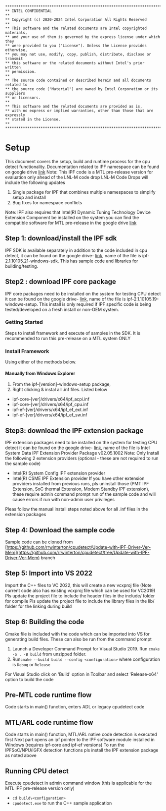 ```
*******************************************************************************
** INTEL CONFIDENTIAL
**
** Copyright (c) 2020-2024 Intel Corporation All Rights Reserved
**
** This software and the related documents are Intel copyrighted materials,
** and your use of them is governed by the express license under which they
** were provided to you ("License"). Unless the License provides otherwise,
** you may not use, modify, copy, publish, distribute, disclose or transmit
** this software or the related documents without Intel's prior written
** permission.
**
** The source code contained or described herein and all documents related to
** the source code ("Material") are owned by Intel Corporation or its suppliers
** or licensors.
**
** This software and the related documents are provided as is,
** with no express or implied warranties, other than those that are expressly
** stated in the License.
**
*******************************************************************************
```
# Setup
This document covers the setup, build and runtime process for the cpu detect functionality. Documentation related to IPF namespace can be found on google drive [link](https://drive.google.com/drive/folders/1FpDT8CSGsZVlNrsqr2wFRHabYg-5eHLc)
Note: This IPF code is a MTL pre-release version for evaluation only ahead of the LNL-M code drop
LNL-M Code Drops will include the following updates
1. Single package for IPF that combines multiple namespaces to simplify setup and install
2. Bug fixes for namespace conflicts 

Note: IPF also requires that Intel(R) Dynamic Tuning Technology Device Extension Component be installed on the system you can find the compatible software for MTL pre-release in the google drive [link](https://drive.google.com/drive/folders/1FpDT8CSGsZVlNrsqr2wFRHabYg-5eHLc)

## Step 1: download/install the IPF sdk

IPF SDK is available separately in addition to the code included in cpu detect, it can be found on the google drive- [link](https://drive.google.com/drive/folders/1FpDT8CSGsZVlNrsqr2wFRHabYg-5eHLc), name of the file is ipf-2.1.10105.21-windows-sdk. This has sample code and libraries for building/testing.

## Step2 : download IPF core package
IPF core packages need to be installed on the system for testing CPU detect it can be found on the google drive- [link](https://drive.google.com/drive/folders/1FpDT8CSGsZVlNrsqr2wFRHabYg-5eHLc), name of the file is ipf-2.1.10105.19-windows-setup. This install is only required if IPF specific code is being tested/developed on a fresh install or non-OEM system.

### Getting Started
Steps to install framework and execute of samples in the SDK. It is recommended to run this pre-release on a MTL system ONLY

### Install Framework
Using either of the methods below.

#### Manually from Windows Explorer
1. From the ipf-[version]-windows-setup package,
2. Right clicking & instal all .inf files. Listed below
 * ipf-core-[ver]/drivers/x64/ipf_acpi.inf
 * ipf-core-[ver]/drivers/x64/ipf_cpu.inf
 * ipf-ef-[ver]/drivers/x64/ipf_ef_ext.inf 
 * ipf-ef-[ver]/drivers/x64/ipf_ef_sw.inf

## Step3: download the IPF extension package
IPF extension packages need to be installed on the system for testing CPU detect it can be found on the google drive- [link](https://drive.google.com/drive/folders/1FpDT8CSGsZVlNrsqr2wFRHabYg-5eHLc), name of the file is Intel System Data IPF Extension Provider Package v02.05.1002
Note: Only Install the following 2 extension providers (optional - these are not required to run the sample code)
- Intel(R) System Config IPF extension provider
- Intel(R) CSME IPF Extension provider
If you have other extension providers installed from previous runs, pls uninstall those (PMT IPF Extension, SoC thermal Extension, Modern Standby IPF extension), these require admin command prompt run of the sample code and will cause errors if run with non-admin user privileges


Pleas follow the manual install steps noted above for all .inf files in the extension packages 

## Step 4: Download the sample code
Sample code can be cloned from [https://github.com/rrwinterton/cpudetect/Update-with-IPF-Driver-Ver-Mem](https://github.com/rrwinterton/cpudetect/tree/Update-with-IPF-Driver-Ver-Mem) branch 


## Step 5: Import into VS 2022
Import the C++ files to VC 2022, this will create a new vcxproj file (Note current code also has existing vcxproj file which can be used for VC2019)
Pls update the project file to include the header files in the include/ folder for compile
Pls update the project file to include the library files in the lib/ folder for the linking during build


## Step 6: Building the code 
Cmake file is included with the code which can be imported into VS for generating build files. These can also be run from the command prompt

1. Launch a Developer Command Prompt for Visual Studio 2019. Run `cmake -S . -B build` from unzipped folder.
2. Run`cmake --build build --config <configuration>` where configuration is `Debug` or `Release`

For Visual Studio click on 'Build' option in Toolbar and select 'Release-x64' option to build the code 

## Pre-MTL code runtime flow
Code starts in main() function, enters ADL or legacy cpudetect code 

## MTL/ARL code runtime flow
Code starts in main() function, MTL/ARL native code detection is executed first
Next part opens an ipf pointer to the IPF software module installed in Windows (requires ipf-core and ipf-ef versions)
To run the IPFSoC/NPU/IGFX detection functions pls install the IPF extension package as noted above

## Running CPU detect
 Execute cpudetect in admin command window (this is applicable for the MTL IPF pre-release version only)
  - `cd build\<configuration>`
  - `cpudetect.exe` to run the C++ sample application
